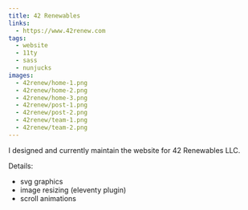 ```yaml
---
title: 42 Renewables
links: 
  - https://www.42renew.com
tags:
  - website
  - 11ty
  - sass
  - nunjucks
images:
  - 42renew/home-1.png
  - 42renew/home-2.png
  - 42renew/home-3.png
  - 42renew/post-1.png
  - 42renew/post-2.png
  - 42renew/team-1.png
  - 42renew/team-2.png
---
```


I designed and currently maintain the website for 42 Renewables LLC.

Details:

- svg graphics
- image resizing (eleventy plugin)
- scroll animations
